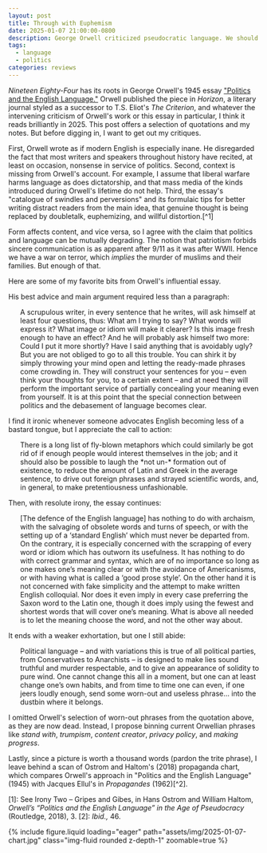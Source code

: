 ```yaml
---
layout: post
title: Through with Euphemism
date: 2025-01-07 21:00:00-0800
description: George Orwell criticized pseudocratic language. We should too.
tags:
  - language
  - politics
categories: reviews
---
```

*Nineteen Eighty-Four* has its roots in George Orwell's 1945 essay ["Politics and the English Language."](https://www.orwellfoundation.com/the-orwell-foundation/orwell/essays-and-other-works/politics-and-the-english-language/) Orwell published the piece in *Horizon*, a literary journal styled as a successor to T.S. Eliot's *The Criterion*, and whatever the intervening criticism of Orwell's work or this essay in particular, I think it reads brilliantly in 2025. This post offers a selection of quotations and my notes. But before digging in, I want to get out my critiques.

First, Orwell wrote as if modern English is especially inane. He disregarded the fact that most writers and speakers throughout history have recited, at least on occasion, nonsense in service of politics. Second, context is missing from Orwell's account. For example, I assume that liberal warfare harms language as does dictatorship, and that mass media of the kinds introduced during Orwell's lifetime do not help. Third, the essay's "catalogue of swindles and perversions" and its formulaic tips for better writing distract readers from the main idea, that genuine thought is being replaced by doubletalk, euphemizing, and willful distortion.[^1]

Form affects content, and vice versa, so I agree with the claim that politics and language can be mutually degrading. The notion that patriotism forbids sincere communication is as apparent after 9/11 as it was after WWII. Hence we have a war on terror, which *implies* the murder of muslims and their families. But enough of that.

Here are some of my favorite bits from Orwell's influential essay.

His best advice and main argument required less than a paragraph:
<ul>
A scrupulous writer, in every sentence that he writes, will ask himself at least four questions, thus: What am I trying to say? What words will express it? What image or idiom will make it clearer? Is this image fresh enough to have an effect? And he will probably ask himself two more: Could I put it more shortly? Have I said anything that is avoidably ugly? But you are not obliged to go to all this trouble. You can shirk it by simply throwing your mind open and letting the ready-made phrases come crowding in. They will construct your sentences for you – even think your thoughts for you, to a certain extent – and at need they will perform the important service of partially concealing your meaning even from yourself. It is at this point that the special connection between politics and the debasement of language becomes clear.
</ul>
I find it ironic whenever someone advocates English becoming less of a bastard tongue, but I appreciate the call to action:
<ul>
There is a long list of fly-blown metaphors which could similarly be got rid of if enough people would interest themselves in the job; and it should also be possible to laugh the *not un-* formation out of existence, to reduce the amount of Latin and Greek in the average sentence, to drive out foreign phrases and strayed scientific words, and, in general, to make pretentiousness unfashionable.
</ul>
Then, with resolute irony, the essay continues:
<ul>
[The defence of the English language] has nothing to do with archaism, with the salvaging of obsolete words and turns of speech, or with the setting up of a ‘standard English’ which must never be departed from. On the contrary, it is especially concerned with the scrapping of every word or idiom which has outworn its usefulness. It has nothing to do with correct grammar and syntax, which are of no importance so long as one makes one’s meaning clear or with the avoidance of Americanisms, or with having what is called a ‘good prose style’. On the other hand it is not concerned with fake simplicity and the attempt to make written English colloquial. Nor does it even imply in every case preferring the Saxon word to the Latin one, though it does imply using the fewest and shortest words that will cover one’s meaning. What is above all needed is to let the meaning choose the word, and not the other way about.
</ul>
It ends with a weaker exhortation, but one I still abide:
<ul>
Political language – and with variations this is true of all political parties, from Conservatives to Anarchists – is designed to make lies sound truthful and murder respectable, and to give an appearance of solidity to pure wind. One cannot change this all in a moment, but one can at least change one’s own habits, and from time to time one can even, if one jeers loudly enough, send some worn-out and useless phrase... into the dustbin where it belongs.
</ul>

I omitted Orwell's selection of worn-out phrases from the quotation above, as they are now dead. Instead, I propose binning current Orwellian phrases like *stand with*, *trumpism*, *content creator*, *privacy policy*, and *making progress*.

Lastly, since a picture is worth a thousand words (pardon the trite phrase), I leave behind a scan of Ostrom and Haltom's (2018) propaganda chart, which compares Orwell's approach in "Politics and the English Language" (1945) with Jacques Ellul's in *Propagandes* (1962)[^2].

[1]: See Irony Two – Gripes and Gibes, in Hans Ostrom and William Haltom, _Orwell’s “Politics and the English Language” in the Age of Pseudocracy_ (Routledge, 2018), 3.
[2]: *Ibid.,* 46.

<div class="row mt-3">
    <div class="col-sm mt-3 mt-md-0">
        {% include figure.liquid loading="eager" path="assets/img/2025-01-07-chart.jpg" class="img-fluid rounded z-depth-1" zoomable=true %}
    </div>
</div>
